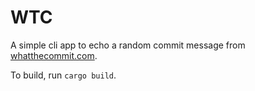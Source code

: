 # WTC

A simple cli app to echo a random commit message from [whatthecommit.com](http://whatthecommit.com).

To build, run `cargo build`.

